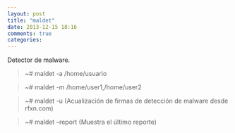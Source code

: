 ```yaml
---
layout: post
title: "maldet"
date: 2013-12-15 18:16
comments: true
categories: 
---
```

Detector de malware.

>~# maldet -a /home/usuario

>~# maldet -m /home/user1,/home/user2

>~# maldet -u (Acualización de firmas de detección de malware desde rfxn.com)

>~# maldet –report (Muestra el último reporte)

